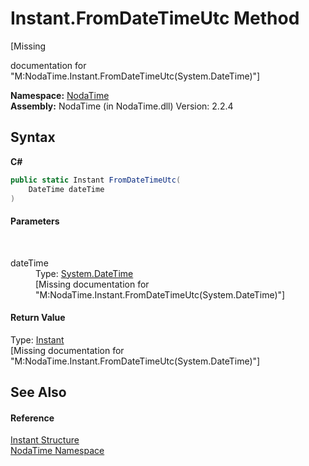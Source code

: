 # Instant.FromDateTimeUtc Method 
 

\[Missing <summary> documentation for "M:NodaTime.Instant.FromDateTimeUtc(System.DateTime)"\]

**Namespace:**&nbsp;<a href="N_NodaTime">NodaTime</a><br />**Assembly:**&nbsp;NodaTime (in NodaTime.dll) Version: 2.2.4

## Syntax

**C#**<br />
``` C#
public static Instant FromDateTimeUtc(
	DateTime dateTime
)
```


#### Parameters
&nbsp;<dl><dt>dateTime</dt><dd>Type: <a href="http://msdn2.microsoft.com/en-us/library/03ybds8y" target="_blank">System.DateTime</a><br />\[Missing <param name="dateTime"/> documentation for "M:NodaTime.Instant.FromDateTimeUtc(System.DateTime)"\]</dd></dl>

#### Return Value
Type: <a href="T_NodaTime_Instant">Instant</a><br />\[Missing <returns> documentation for "M:NodaTime.Instant.FromDateTimeUtc(System.DateTime)"\]

## See Also


#### Reference
<a href="T_NodaTime_Instant">Instant Structure</a><br /><a href="N_NodaTime">NodaTime Namespace</a><br />